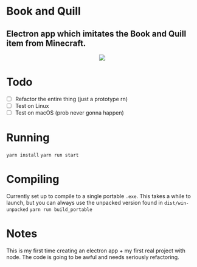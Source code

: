 # Book and Quill
## Electron app which imitates the Book and Quill item from Minecraft.

<center><img src="https://i.imgur.com/9wyqFGS.jpg"></img></center>

# Todo
- [ ] Refactor the entire thing (just a prototype rn)
- [ ] Test on Linux
- [ ] Test on macOS (prob never gonna happen)

# Running
`yarn install`
`yarn run start`

# Compiling
Currently set up to compile to a single portable `.exe`. This takes a while to launch, but you can always use the unpacked version found in `dist/win-unpacked`
`yarn run build_portable`

# Notes
This is my first time creating an electron app + my first real project with node. The code is going to be awful and needs seriously refactoring.